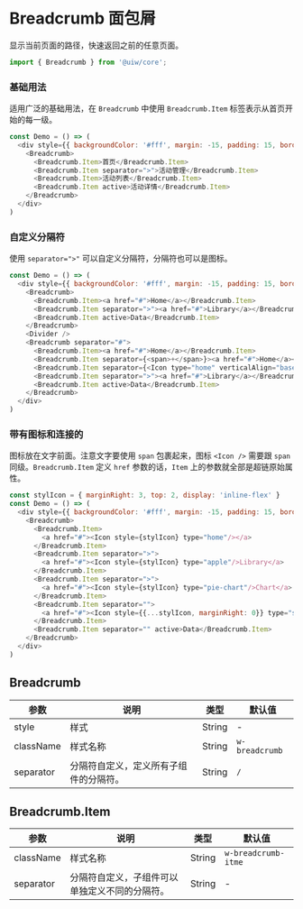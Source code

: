 Breadcrumb 面包屑
===

显示当前页面的路径，快速返回之前的任意页面。

```jsx
import { Breadcrumb } from '@uiw/core';
```

### 基础用法

适用广泛的基础用法，在 `Breadcrumb` 中使用 `Breadcrumb.Item` 标签表示从首页开始的每一级。

<!--DemoStart--> 
```js
const Demo = () => (
  <div style={{ backgroundColor: '#fff', margin: -15, padding: 15, borderRadius: '5px 5px 0 0' }}>
    <Breadcrumb>
      <Breadcrumb.Item>首页</Breadcrumb.Item>
      <Breadcrumb.Item separator=">">活动管理</Breadcrumb.Item>
      <Breadcrumb.Item>活动列表</Breadcrumb.Item>
      <Breadcrumb.Item active>活动详情</Breadcrumb.Item>
    </Breadcrumb>
  </div>
)
```
<!--End-->

### 自定义分隔符

使用 `separator=">"` 可以自定义分隔符，分隔符也可以是图标。

<!--DemoStart--> 
```js
const Demo = () => (
  <div style={{ backgroundColor: '#fff', margin: -15, padding: 15, borderRadius: '5px 5px 0 0' }}>
    <Breadcrumb>
      <Breadcrumb.Item><a href="#">Home</a></Breadcrumb.Item>
      <Breadcrumb.Item separator=">"><a href="#">Library</a></Breadcrumb.Item>
      <Breadcrumb.Item active>Data</Breadcrumb.Item>
    </Breadcrumb>
    <Divider />
    <Breadcrumb separator="#">
      <Breadcrumb.Item><a href="#">Home</a></Breadcrumb.Item>
      <Breadcrumb.Item separator={<span>+</span>}><a href="#">Home</a></Breadcrumb.Item>
      <Breadcrumb.Item separator={<Icon type="home" verticalAlign="baseline" />}><a href="#">Icon</a></Breadcrumb.Item>
      <Breadcrumb.Item separator=">"><a href="#">Library</a></Breadcrumb.Item>
      <Breadcrumb.Item active>Data</Breadcrumb.Item>
    </Breadcrumb>
  </div>
)
```
<!--End-->

### 带有图标和连接的

图标放在文字前面。注意文字要使用 `span` 包裹起来，图标 `<Icon />` 需要跟 `span` 同级。`Breadcrumb.Item` 定义 `href` 参数的话，`Item` 上的参数就全部是超链原始属性。

<!--DemoStart--> 
```js
const stylIcon = { marginRight: 3, top: 2, display: 'inline-flex' }
const Demo = () => (
  <div style={{ backgroundColor: '#fff', margin: -15, padding: 15, borderRadius: '5px 5px 0 0' }}>
    <Breadcrumb>
      <Breadcrumb.Item>
        <a href="#"><Icon style={stylIcon} type="home"/></a>
      </Breadcrumb.Item>
      <Breadcrumb.Item separator=">">
        <a href="#"><Icon style={stylIcon} type="apple"/>Library</a>
      </Breadcrumb.Item>
      <Breadcrumb.Item separator=">">
        <a href="#"><Icon style={stylIcon} type="pie-chart"/>Chart</a>
      </Breadcrumb.Item>
      <Breadcrumb.Item separator="">
        <a href="#"><Icon style={{...stylIcon, marginRight: 0}} type="star-on"/> Chart</a>
      </Breadcrumb.Item>
      <Breadcrumb.Item separator="" active>Data</Breadcrumb.Item>
    </Breadcrumb>
  </div>
)
```
<!--End-->

## Breadcrumb

| 参数 | 说明 | 类型 | 默认值 |
|--------- |-------- |--------- |-------- |
| style | 样式 | String | - |
| className | 样式名称 | String | `w-breadcrumb` |
| separator | 分隔符自定义，定义所有子组件的分隔符。 | String | `/` |

## Breadcrumb.Item

| 参数 | 说明 | 类型 | 默认值 |
|--------- |-------- |--------- |-------- |
| className | 样式名称 | String | `w-breadcrumb-itme` |
| separator | 分隔符自定义，子组件可以单独定义不同的分隔符。 | String | - |


